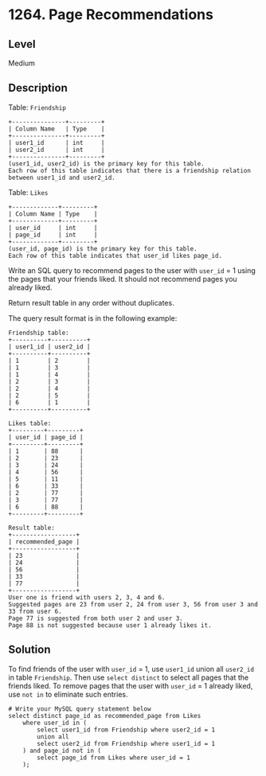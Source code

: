 # 1264. Page Recommendations
## Level
Medium

## Description
Table: `Friendship`
```
+---------------+---------+
| Column Name   | Type    |
+---------------+---------+
| user1_id      | int     |
| user2_id      | int     |
+---------------+---------+
(user1_id, user2_id) is the primary key for this table.
Each row of this table indicates that there is a friendship relation between user1_id and user2_id.
```

Table: `Likes`
```
+-------------+---------+
| Column Name | Type    |
+-------------+---------+
| user_id     | int     |
| page_id     | int     |
+-------------+---------+
(user_id, page_id) is the primary key for this table.
Each row of this table indicates that user_id likes page_id.
```

Write an SQL query to recommend pages to the user with `user_id` = 1 using the pages that your friends liked. It should not recommend pages you already liked.

Return result table in any order without duplicates.

The query result format is in the following example:
```
Friendship table:
+----------+----------+
| user1_id | user2_id |
+----------+----------+
| 1        | 2        |
| 1        | 3        |
| 1        | 4        |
| 2        | 3        |
| 2        | 4        |
| 2        | 5        |
| 6        | 1        |
+----------+----------+
 
Likes table:
+---------+---------+
| user_id | page_id |
+---------+---------+
| 1       | 88      |
| 2       | 23      |
| 3       | 24      |
| 4       | 56      |
| 5       | 11      |
| 6       | 33      |
| 2       | 77      |
| 3       | 77      |
| 6       | 88      |
+---------+---------+

Result table:
+------------------+
| recommended_page |
+------------------+
| 23               |
| 24               |
| 56               |
| 33               |
| 77               |
+------------------+
User one is friend with users 2, 3, 4 and 6.
Suggested pages are 23 from user 2, 24 from user 3, 56 from user 3 and 33 from user 6.
Page 77 is suggested from both user 2 and user 3.
Page 88 is not suggested because user 1 already likes it.
```

## Solution
To find friends of the user with `user_id` = 1, use `user1_id` union all `user2_id` in table `Friendship`. Then use `select distinct` to select all pages that the friends liked. To remove pages that the user with `user_id` = 1 already liked, use `not in` to eliminate such entries.
```
# Write your MySQL query statement below
select distinct page_id as recommended_page from Likes
    where user_id in (
        select user1_id from Friendship where user2_id = 1
        union all
        select user2_id from Friendship where user1_id = 1
    ) and page_id not in (
        select page_id from Likes where user_id = 1
    );
```
